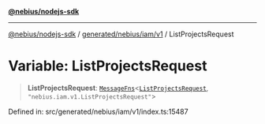 [**@nebius/nodejs-sdk**](../../../../../README.md)

---

[@nebius/nodejs-sdk](../../../../../README.md) / [generated/nebius/iam/v1](../README.md) / ListProjectsRequest

# Variable: ListProjectsRequest

> **ListProjectsRequest**: [`MessageFns`](../../../../../runtime/protos/core/interfaces/MessageFns.md)\<[`ListProjectsRequest`](../interfaces/ListProjectsRequest.md), `"nebius.iam.v1.ListProjectsRequest"`\>

Defined in: src/generated/nebius/iam/v1/index.ts:15487
